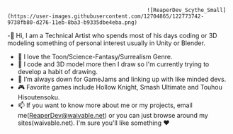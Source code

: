 
                                                ![ReaperDev_Scythe_Small](https://user-images.githubusercontent.com/12704865/122773742-9738fb80-d276-11eb-8ba3-b9335dbe4eba.png)

-👋 Hi, I am a Technical Artist who spends most of his days coding or 3D modeling something of personal interest usually in Unity or Blender.
- 👀 I love the Toon/Science-Fantasy/Surrealism Genre.
- 🌱 I code and 3D model more then I draw so I'm currently trying to develop a habit of drawing.
- 💞️ I’m always down for GameJams and linking up with like minded devs.
- 🎮 Favorite games include Hollow Knight, Smash Ultimate and Touhou Hisoutensoku. 
- 📫 If you want to know more about me or my projects, email me(ReaperDev@waivable.net) or you can just browse around my sites(waivable.net). I'm sure you'll like something ♥


